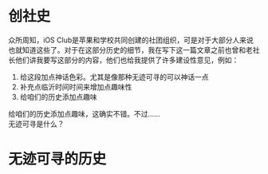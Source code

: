 # 创社史
众所周知，iOS Club是苹果和学校共同创建的社团组织，可是对于大部分人来说也就知道这些了。对于在这部分历史的细节，我在写下这一篇文章之前也曾和老社长他们讲我要写这部分的内容，他们也给我提供了许多建设性意见，例如：
1. 给这段加点神话色彩。尤其是像那种无迹可寻的可以神话一点
2. 补充点临沂时间时间来增加点趣味性
3. 给咱们的历史添加点趣味 
  
给咱们的历史添加点趣味，这确实不错。不过......  
无迹可寻是什么？
# 无迹可寻的历史
